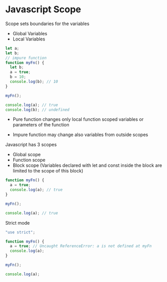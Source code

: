 # Javascript Scope

Scope sets boundaries for the variables

- Global Variables
- Local Variables

```js
let a;
let b;
// impure function
function myFn() {
  let b;
  a = true;
  b = 10;
  console.log(b); // 10
}

myFn();

console.log(a); // true
console.log(b); // undefined
```

- Pure function changes only local function scoped variables or parameters of the function

- Impure function may change also variables from outside scopes

Javascript has 3 scopes

- Global scope
- Function scope
- Block scope (Variables declared with let and const inside the block are limited to the scope of this block)

```js
function myFn() {
  a = true;
  console.log(a); // true
}

myFn();

console.log(a); // true
```

Strict mode

```js
"use strict";

function myFn() {
  a = true; // Uncaught ReferenceError: a is not defined at myFn
  console.log(a);
}

myFn();

console.log(a);
```
